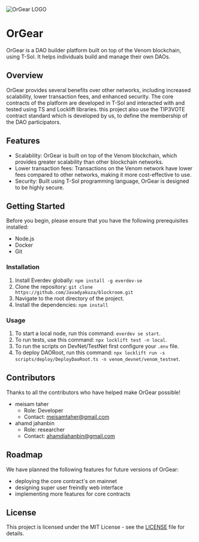 ![OrGear LOGO](https://bafybeigm6nosritlcykhq6yt2xcr4mcocj376hk7apbilp5zct7ktaj674.ipfs.w3s.link/ORGEAR.jpg)

# OrGear

OrGear is a DAO builder platform built on top of the Venom blockchain, using T-Sol. It helps individuals build and manage their own DAOs.

## Overview

OrGear provides several benefits over other networks, including increased scalability, lower transaction fees, and enhanced security. The core contracts of the platform are developed in T-Sol and interacted with and tested using TS and Locklift libraries.
this project also use the TIP3VOTE contract standard which is developed by us, to define the membership of the DAO participators.

## Features

- Scalability: OrGear is built on top of the Venom blockchain, which provides greater scalability than other blockchain networks.
- Lower transaction fees: Transactions on the Venom network have lower fees compared to other networks, making it more cost-effective to use.
- Security: Built using T-Sol programming language, OrGear is designed to be highly secure.

## Getting Started

Before you begin, please ensure that you have the following prerequisites installed:

- Node.js
- Docker
- Git

### Installation

1. Install Everdev globally: `npm install -g everdev-se`
2. Clone the repository: `git clone https://github.com/Javadyakuza/blockroom.git`
3. Navigate to the root directory of the project.
4. Install the dependencies: `npm install`

### Usage

1. To start a local node, run this command: `everdev se start`.
2. To run tests, use this command: `npx locklift test -n local`.
3. To run the scripts on DevNet/TestNet first configure your `.env` file.
4. To deploy DAORoot, run this command: `npx locklift run -s scripts/deploy/DeployDaoRoot.ts -n venom_devnet/venom_testnet`.

## Contributors

Thanks to all the contributors who have helped make OrGear possible!

- meisam taher
  - Role: Developer
  - Contact: meisamtaher@gmail.com
- ahamd jahanbin
  - Role: researcher
  - Contact: ahamdjahanbin@gmail.com

## Roadmap

We have planned the following features for future versions of OrGear:

- deploying the core contract's on mainnet
- designing super user freindly web interface
- implementing more features for core contracts

## License

This project is licensed under the MIT License - see the [LICENSE](/LICENSE) file for details.
